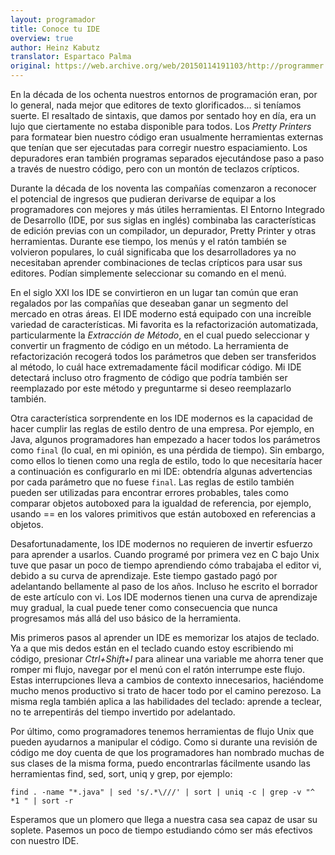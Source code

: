 ```yaml
---
layout: programador
title: Conoce tu IDE
overview: true
author: Heinz Kabutz
translator: Espartaco Palma
original: https://web.archive.org/web/20150114191103/http://programmer.97things.oreilly.com/wiki/index.php/Know_Your_IDE
---
```


En la década de los ochenta nuestros entornos de programación eran, por
lo general, nada mejor que editores de texto glorificados… si teníamos
suerte. El resaltado de sintaxis, que damos por sentado hoy en día, era
un lujo que ciertamente no estaba disponible para todos. Los _Pretty
Printers_ para formatear bien nuestro código eran usualmente
herramientas externas que tenían que ser ejecutadas para corregir
nuestro espaciamiento. Los depuradores eran también programas separados
ejecutándose paso a paso a través de nuestro código, pero con un montón
de teclazos crípticos.

Durante la década de los noventa las compañías comenzaron a reconocer el
potencial de ingresos que pudieran derivarse de equipar a los
programadores con mejores y más útiles herramientas. El Entorno
Integrado de Desarrollo (IDE, por sus siglas en inglés) combinaba las
características de edición previas con un compilador, un depurador,
Pretty Printer y otras herramientas. Durante ese tiempo, los menús y el
ratón también se volvieron populares, lo cuál significaba que los
desarrolladores ya no necesitaban aprender combinaciones de teclas
crípticos para usar sus editores. Podían simplemente seleccionar su
comando en el menú.

En el siglo XXI los IDE se convirtieron en un lugar tan común que eran
regalados por las compañías que deseaban ganar un segmento del mercado
en otras áreas. El IDE moderno está equipado con una increíble variedad
de características. Mi favorita es la refactorización automatizada,
particularmente la _Extracción de Método_, en el cual puedo seleccionar
y convertir un fragmento de código en un método. La herramienta de
refactorización recogerá todos los parámetros que deben ser transferidos
al método, lo cuál hace extremadamente fácil modificar código. Mi IDE
detectará incluso otro fragmento de código que podría también ser
reemplazado por este método y preguntarme si deseo reemplazarlo también.

Otra característica sorprendente en los IDE modernos es la capacidad de
hacer cumplir las reglas de estilo dentro de una empresa. Por ejemplo,
en Java, algunos programadores han empezado a hacer todos los parámetros
como `final` (lo cual, en mi opinión, es una pérdida de tiempo). Sin
embargo, como ellos lo tienen como una regla de estilo, todo lo que
necesitaría hacer a continuación es configurarlo en mi IDE: obtendría
algunas advertencias por cada parámetro que no fuese `final`. Las reglas
de estilo también pueden ser utilizadas para encontrar errores
probables, tales como comparar objetos autoboxed para la igualdad de
referencia, por ejemplo, usando == en los valores primitivos que están
autoboxed en referencias a objetos.

Desafortunadamente, los IDE modernos no requieren de invertir esfuerzo
para aprender a usarlos. Cuando programé por primera vez en C bajo Unix
tuve que pasar un poco de tiempo aprendiendo cómo trabajaba el editor
vi, debido a su curva de aprendizaje. Este tiempo gastado pagó por
adelantando bellamente al paso de los años. Incluso he escrito el
borrador de este artículo con vi. Los IDE modernos tienen una curva de
aprendizaje muy gradual, la cual puede tener como consecuencia que nunca
progresamos más allá del uso básico de la herramienta.

Mis primeros pasos al aprender un IDE es memorizar los atajos de
teclado. Ya a que mis dedos están en el teclado cuando estoy escribiendo
mi código, presionar _Ctrl+Shift+I_ para alinear una variable me ahorra
tener que romper mi flujo, navegar por el menú con el ratón interrumpe
este flujo. Estas interrupciones lleva a cambios de contexto
innecesarios, haciéndome mucho menos productivo si trato de hacer todo
por el camino perezoso. La misma regla también aplica a las habilidades
del teclado: aprende a teclear, no te arrepentirás del tiempo invertido
por adelantado.

Por último, como programadores tenemos herramientas de flujo Unix que
pueden ayudarnos a manipular el código. Como si durante una
revisión de código me doy cuenta de que los programadores han nombrado
muchas de sus clases de la misma forma, puedo encontrarlas fácilmente
usando las herramientas find, sed, sort, uniq y grep, por ejemplo:


    find . -name "*.java" | sed 's/.*\///' | sort | uniq -c | grep -v "^ *1 " | sort -r


Esperamos que un plomero que llega a nuestra casa sea capaz de usar su
soplete. Pasemos un poco de tiempo estudiando cómo ser más efectivos con
nuestro IDE.
